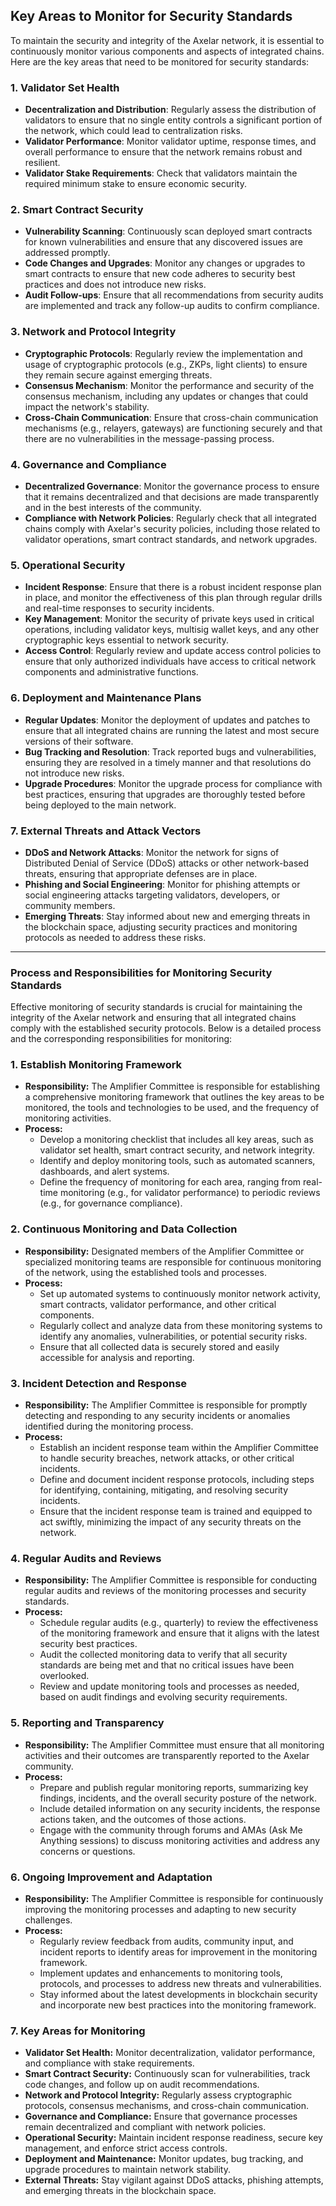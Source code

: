 ## Key Areas to Monitor for Security Standards

To maintain the security and integrity of the Axelar network, it is essential to continuously monitor various components and aspects of integrated chains. Here are the key areas that need to be monitored for security standards:

### 1. **Validator Set Health**

- **Decentralization and Distribution**: Regularly assess the distribution of validators to ensure that no single entity controls a significant portion of the network, which could lead to centralization risks.
- **Validator Performance**: Monitor validator uptime, response times, and overall performance to ensure that the network remains robust and resilient.
- **Validator Stake Requirements**: Check that validators maintain the required minimum stake to ensure economic security.

### 2. **Smart Contract Security**

- **Vulnerability Scanning**: Continuously scan deployed smart contracts for known vulnerabilities and ensure that any discovered issues are addressed promptly.
- **Code Changes and Upgrades**: Monitor any changes or upgrades to smart contracts to ensure that new code adheres to security best practices and does not introduce new risks.
- **Audit Follow-ups**: Ensure that all recommendations from security audits are implemented and track any follow-up audits to confirm compliance.

### 3. **Network and Protocol Integrity**

- **Cryptographic Protocols**: Regularly review the implementation and usage of cryptographic protocols (e.g., ZKPs, light clients) to ensure they remain secure against emerging threats.
- **Consensus Mechanism**: Monitor the performance and security of the consensus mechanism, including any updates or changes that could impact the network's stability.
- **Cross-Chain Communication**: Ensure that cross-chain communication mechanisms (e.g., relayers, gateways) are functioning securely and that there are no vulnerabilities in the message-passing process.

### 4. **Governance and Compliance**

- **Decentralized Governance**: Monitor the governance process to ensure that it remains decentralized and that decisions are made transparently and in the best interests of the community.
- **Compliance with Network Policies**: Regularly check that all integrated chains comply with Axelar's security policies, including those related to validator operations, smart contract standards, and network upgrades.

### 5. **Operational Security**

- **Incident Response**: Ensure that there is a robust incident response plan in place, and monitor the effectiveness of this plan through regular drills and real-time responses to security incidents.
- **Key Management**: Monitor the security of private keys used in critical operations, including validator keys, multisig wallet keys, and any other cryptographic keys essential to network security.
- **Access Control**: Regularly review and update access control policies to ensure that only authorized individuals have access to critical network components and administrative functions.

### 6. **Deployment and Maintenance Plans**

- **Regular Updates**: Monitor the deployment of updates and patches to ensure that all integrated chains are running the latest and most secure versions of their software.
- **Bug Tracking and Resolution**: Track reported bugs and vulnerabilities, ensuring they are resolved in a timely manner and that resolutions do not introduce new risks.
- **Upgrade Procedures**: Monitor the upgrade process for compliance with best practices, ensuring that upgrades are thoroughly tested before being deployed to the main network.

### 7. **External Threats and Attack Vectors**

- **DDoS and Network Attacks**: Monitor the network for signs of Distributed Denial of Service (DDoS) attacks or other network-based threats, ensuring that appropriate defenses are in place.
- **Phishing and Social Engineering**: Monitor for phishing attempts or social engineering attacks targeting validators, developers, or community members.
- **Emerging Threats**: Stay informed about new and emerging threats in the blockchain space, adjusting security practices and monitoring protocols as needed to address these risks.

---

### Process and Responsibilities for Monitoring Security Standards

Effective monitoring of security standards is crucial for maintaining the integrity of the Axelar network and ensuring that all integrated chains comply with the established security protocols. Below is a detailed process and the corresponding responsibilities for monitoring:

### 1. **Establish Monitoring Framework**

- **Responsibility:** The Amplifier Committee is responsible for establishing a comprehensive monitoring framework that outlines the key areas to be monitored, the tools and technologies to be used, and the frequency of monitoring activities.
- **Process:**
    - Develop a monitoring checklist that includes all key areas, such as validator set health, smart contract security, and network integrity.
    - Identify and deploy monitoring tools, such as automated scanners, dashboards, and alert systems.
    - Define the frequency of monitoring for each area, ranging from real-time monitoring (e.g., for validator performance) to periodic reviews (e.g., for governance compliance).

### 2. **Continuous Monitoring and Data Collection**

- **Responsibility:** Designated members of the Amplifier Committee or specialized monitoring teams are responsible for continuous monitoring of the network, using the established tools and processes.
- **Process:**
    - Set up automated systems to continuously monitor network activity, smart contracts, validator performance, and other critical components.
    - Regularly collect and analyze data from these monitoring systems to identify any anomalies, vulnerabilities, or potential security risks.
    - Ensure that all collected data is securely stored and easily accessible for analysis and reporting.

### 3. **Incident Detection and Response**

- **Responsibility:** The Amplifier Committee is responsible for promptly detecting and responding to any security incidents or anomalies identified during the monitoring process.
- **Process:**
    - Establish an incident response team within the Amplifier Committee to handle security breaches, network attacks, or other critical incidents.
    - Define and document incident response protocols, including steps for identifying, containing, mitigating, and resolving security incidents.
    - Ensure that the incident response team is trained and equipped to act swiftly, minimizing the impact of any security threats on the network.

### 4. **Regular Audits and Reviews**

- **Responsibility:** The Amplifier Committee is responsible for conducting regular audits and reviews of the monitoring processes and security standards.
- **Process:**
    - Schedule regular audits (e.g., quarterly) to review the effectiveness of the monitoring framework and ensure that it aligns with the latest security best practices.
    - Audit the collected monitoring data to verify that all security standards are being met and that no critical issues have been overlooked.
    - Review and update monitoring tools and processes as needed, based on audit findings and evolving security requirements.

### 5. **Reporting and Transparency**

- **Responsibility:** The Amplifier Committee must ensure that all monitoring activities and their outcomes are transparently reported to the Axelar community.
- **Process:**
    - Prepare and publish regular monitoring reports, summarizing key findings, incidents, and the overall security posture of the network.
    - Include detailed information on any security incidents, the response actions taken, and the outcomes of those actions.
    - Engage with the community through forums and AMAs (Ask Me Anything sessions) to discuss monitoring activities and address any concerns or questions.

### 6. **Ongoing Improvement and Adaptation**

- **Responsibility:** The Amplifier Committee is responsible for continuously improving the monitoring processes and adapting to new security challenges.
- **Process:**
    - Regularly review feedback from audits, community input, and incident reports to identify areas for improvement in the monitoring framework.
    - Implement updates and enhancements to monitoring tools, protocols, and processes to address new threats and vulnerabilities.
    - Stay informed about the latest developments in blockchain security and incorporate new best practices into the monitoring framework.

### 7. **Key Areas for Monitoring**

- **Validator Set Health:** Monitor decentralization, validator performance, and compliance with stake requirements.
- **Smart Contract Security:** Continuously scan for vulnerabilities, track code changes, and follow up on audit recommendations.
- **Network and Protocol Integrity:** Regularly assess cryptographic protocols, consensus mechanisms, and cross-chain communication.
- **Governance and Compliance:** Ensure that governance processes remain decentralized and compliant with network policies.
- **Operational Security:** Maintain incident response readiness, secure key management, and enforce strict access controls.
- **Deployment and Maintenance:** Monitor updates, bug tracking, and upgrade procedures to maintain network stability.
- **External Threats:** Stay vigilant against DDoS attacks, phishing attempts, and emerging threats in the blockchain space.
